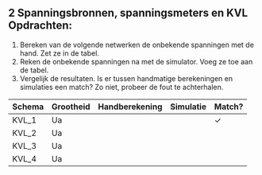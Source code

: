 ## 2 Spanningsbronnen, spanningsmeters en KVL Opdrachten: 
1. Bereken van de volgende netwerken de onbekende spanningen met de hand. Zet ze in de tabel.
2. Reken de onbekende spanningen na met de simulator. Voeg ze toe aan de tabel. 
3. Vergelijk de resultaten. Is er tussen handmatige berekeningen en simulaties een match? Zo niet, probeer de fout te achterhalen.

| Schema | Grootheid | Handberekening | Simulatie | Match?       |
| ------ | --------- | -------------- | --------- | ------------ |
| KVL_1  | Ua        |                |           | $\checkmark$ |
| KVL_2  | Ua        |                |           |              |
| KVL_3  | Ua        |                |           |              |
| KVL_4  | Ua        |                |           |              |